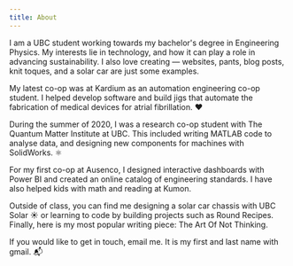 ```yaml
---
title: About
---
```

I am a UBC student working towards my bachelor's degree in Engineering Physics. My interests lie in technology, and how it can play a role in advancing sustainability. I also love creating — websites, pants, blog posts, knit toques, and a solar car are just some examples.

My latest co-op was at Kardium as an automation engineering co-op student. I helped develop software and build jigs that automate the fabrication of medical devices for atrial fibrillation. ❤️

During the summer of 2020, I was a research co-op student with The Quantum Matter Institute at UBC. This included writing MATLAB code to analyse data, and designing new components for machines with SolidWorks. ⚛️

For my first co-op at Ausenco, I designed interactive dashboards with Power BI and created an online catalog of engineering standards. I have also helped kids with math and reading at Kumon.

Outside of class, you can find me designing a solar car chassis with UBC Solar ☀️ or learning to code by building projects such as Round Recipes. Finally, here is my most popular writing piece: The Art Of Not Thinking.

If you would like to get in touch, email me. It is my first and last name with gmail. 📬